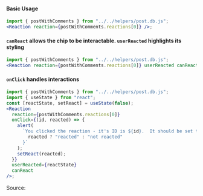 #### Basic Usage

```jsx
import { postWithComments } from "../../helpers/post.db.js";
<Reaction reaction={postWithComments.reactions[0]} />;
```

#### `canReact` allows the chip to be interactable. `userReacted` highlights its styling

```jsx
import { postWithComments } from "../../helpers/post.db.js";
<Reaction reaction={postWithComments.reactions[0]} userReacted canReact />;
```

#### `onClick` handles interactions

```jsx
import { postWithComments } from "../../helpers/post.db.js";
import { useState } from "react";
const [reactState, setReact] = useState(false);
<Reaction
  reaction={postWithComments.reactions[0]}
  onClick={(id, reacted) => {
    alert(
      `You clicked the reaction - it's ID is ${id}.  It should be set to ${
        reacted ? "reacted" : "not reacted"
      }`
    );
    setReact(reacted);
  }}
  userReacted={reactState}
  canReact
/>;
```

Source:

```js { "file": "./Reaction.js" }
```
